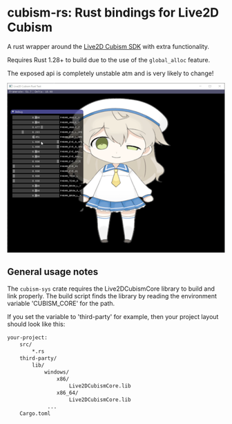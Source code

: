# cubism-rs: Rust bindings for Live2D Cubism

A rust wrapper around the [Live2D Cubism SDK](https://live2d.github.io/) with extra functionality.


Requires Rust 1.28+ to build due to the use of the `global_alloc` feature.


The exposed api is completely unstable atm and is very likely to change!

![Demo](cubism_demo.gif)

## General usage notes

The `cubism-sys` crate requires the Live2DCubismCore library to build and link properly.
The build script finds the library by reading the environment variable 'CUBISM_CORE' for the path.

If you set the variable to 'third-party' for example, then your project layout should look like this:
```
your-project:
    src/
        *.rs
    third-party/
        lib/
            windows/
                x86/
                    Live2DCubismCore.lib
                x86_64/
                    Live2DCubismCore.lib
             ...
    Cargo.toml
```
